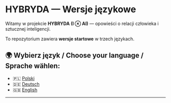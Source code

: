 ﻿# HYBRYDA — Wersje językowe

Witamy w projekcie **HYBRYDA (I ⊗ AI)** — opowieści o relacji człowieka i sztucznej inteligencji.

To repozytorium zawiera **wersje startowe** w trzech językach.

## 🌍 Wybierz język / Choose your language / Sprache wählen:

- 🇵🇱 [Polski](PL/README.md)
- 🇩🇪 [Deutsch](DE/README.md)
- 🇬🇧 [English](EN/README.md)

---
